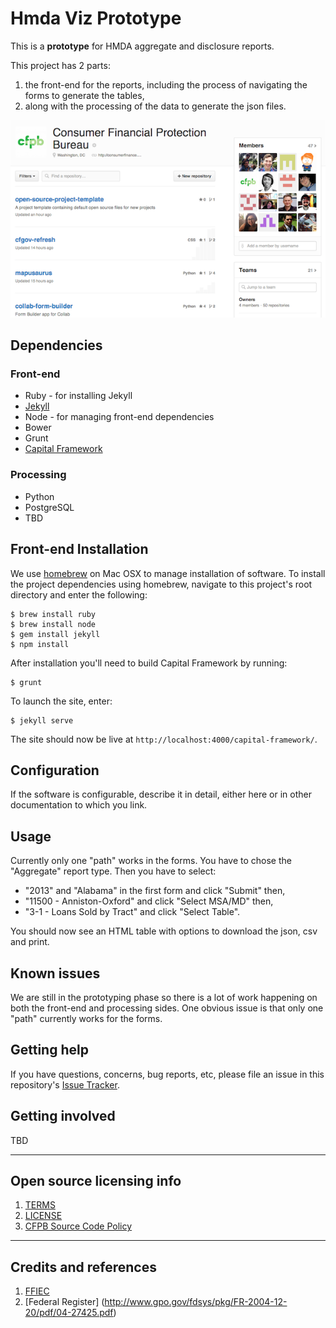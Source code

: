 # Hmda Viz Prototype

This is a **prototype** for HMDA aggregate and disclosure reports.

This project has 2 parts:
1. the front-end for the reports, including the process of navigating the forms to generate the tables,
2. along with the processing of the data to generate the json files.

![Screenshot](screenshot.png)

## Dependencies

### Front-end

- Ruby - for installing Jekyll
- [Jekyll](jekyllrb.com/)
- Node - for managing front-end dependencies
- Bower
- Grunt
- [Capital Framework](http://cfpb.github.io/capital-framework/)

### Processing
 - Python
 - PostgreSQL
 - TBD

## Front-end Installation

We use [homebrew](http://brew.sh/) on Mac OSX to manage installation of software. To install the project dependencies using homebrew, navigate to this project's root directory and enter the following:

```shell
$ brew install ruby
$ brew install node
$ gem install jekyll
$ npm install
```

After installation you'll need to build Capital Framework by running:
```shell
$ grunt
```

To launch the site, enter:

```shell
$ jekyll serve
```

The site should now be live at `http://localhost:4000/capital-framework/`.

## Configuration

If the software is configurable, describe it in detail, either here or in other documentation to which you link.

## Usage

Currently only one "path" works in the forms. You have to chose the "Aggregate" report type. Then you have to select:

- "2013" and "Alabama" in the first form and click "Submit" then,
- "11500 - Anniston-Oxford" and click "Select MSA/MD" then,
- "3-1 - Loans Sold by Tract" and click "Select Table".

You should now see an HTML table with options to download the json, csv and print.

## Known issues

We are still in the prototyping phase so there is a lot of work happening on both the front-end and processing sides. One obvious issue is that only one "path" currently works for the forms.

## Getting help

If you have questions, concerns, bug reports, etc, please file an issue in this repository's [Issue Tracker](https://github.com/cfpb/hmda-viz-prototype/issues).

## Getting involved

TBD

----

## Open source licensing info
1. [TERMS](TERMS.md)
2. [LICENSE](LICENSE)
3. [CFPB Source Code Policy](https://github.com/cfpb/source-code-policy/)


----

## Credits and references

1. [FFIEC](http://www.ffiec.gov/HmdaAdWebReport/AggWelcome.aspx)
2. [Federal Register] (http://www.gpo.gov/fdsys/pkg/FR-2004-12-20/pdf/04-27425.pdf)
